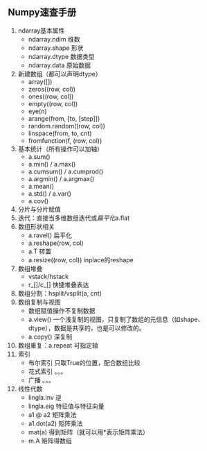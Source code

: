 ## Numpy速查手册
1. ndarray基本属性
   - ndarray.ndim 维数
   - ndarray.shape 形状
   - ndarray.dtype 数据类型
   - ndarray.data 原始数据
2. 新建数组（都可以声明dtype）
   - array([])
   - zeros((row, col))
   - ones((row, col))
   - empty((row, col))
   - eye(n)
   - arange(from, [to, [step]])
   - random.random((row, col))
   - linspace(from, to, cnt)
   - fromfunction(f, (row, col))
3. 基本统计（所有操作可以加轴）
   - a.sum()
   - a.min() / a.max()
   - a.cumsum() / a.cumprod()
   - a.argmin() / a.argmax()
   - a.mean()
   - a.std() / a.var()
   - a.cov()
4. 分片与分片赋值
5. 迭代：直接当多维数组迭代或*扁平化*a.flat
6. 数组形状相关
   - a.ravel() 扁平化
   - a.reshape(row, col)
   - a.T 转置
   - a.resize((row, col)) inplace的reshape
7. 数组堆叠
   - vstack/hstack
   - r_[]/c_[] 快捷堆叠表达
8. 数组分割：hsplit/vsplit(a, cnt)
9. 数组复制与视图
   - 数组赋值操作不复制数据
   - a.view() 一个浅复制的视图，只复制了数组的元信息（如shape、dtype），数据是共享的，也是可以修改的。
   - a.copy() 深复制
10. 数组重复：a.repeat 可指定轴
11. 索引
    - 布尔索引 只取True的位置，配合数组比较
    - 花式索引 。。。
    - 广播 。。。
12. 线性代数
    - lingla.inv 逆
    - lingla.eig 特征值与特征向量
    - a1 @ a2 矩阵乘法
    - a1.dot(a2) 矩阵乘法
    - mat(a) 得到矩阵（就可以用*表示矩阵乘法）
    - m.A 矩阵得数组
